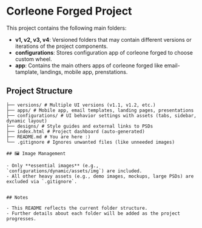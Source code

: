 # Corleone Forged Project

This project contains the following main folders:

- **v1, v2, v3, v4**: Versioned folders that may contain different versions or iterations of the project components.
- **configurations**: Stores configuration app of corleone forged to choose custom wheel.
- **app**: Contains the main others apps of corleone forged like email-tamplate, landings, mobile app, prenstations.

## Project Structure

```corleone-forged/
├── versions/ # Multiple UI versions (v1.1, v1.2, etc.)
├── apps/ # Mobile app, email templates, landing pages, presentations
├── configurations/ # UI behavior settings with assets (tabs, sidebar, dynamic layout)
├── designs/ # Style guides and external links to PSDs
├── index.html # Project dashboard (auto-generated)
├── README.md # You are here :)
└── .gitignore # Ignores unwanted files (like unneeded images)

## 🖼️ Image Management

- Only **essential images** (e.g., `configurations/dynamic/assets/img`) are included.
- All other heavy assets (e.g., demo images, mockups, large PSDs) are excluded via `.gitignore`.


## Notes

- This README reflects the current folder structure.
- Further details about each folder will be added as the project progresses.
